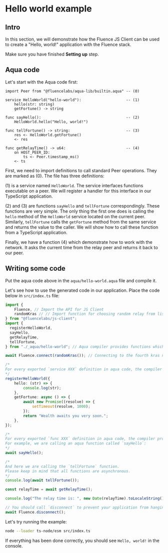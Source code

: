 # Hello world example

## Intro

In this section, we will demonstrate how the Fluence JS Client can be used to create a "Hello, world!" application with the Fluence stack.

Make sure you have finished **Setting up** step. 

## Aqua code

Let's start with the Aqua code first:

```aqua
import Peer from "@fluencelabs/aqua-lib/builtin.aqua" -- (0)

service HelloWorld("hello-world"):                    -- (1)
    hello(str: string)
    getFortune() -> string

func sayHello():                                      -- (2)
    HelloWorld.hello("Hello, world!")

func tellFortune() -> string:                         -- (3)
    res <- HelloWorld.getFortune()
    <- res

func getRelayTime() -> u64:                           -- (4)
    on HOST_PEER_ID:
        ts <- Peer.timestamp_ms()
    <- ts
```

First, we need to import definitions to call standard Peer operations. They are marked as (0). The file has three definitions:

(1) is a service named `HelloWorld`. The service interfaces functions executable on a peer. We will register a handler for this interface in our TypeScript application.

(2) and (3) are functions `sayHello` and `tellFortune` correspondingly. These functions are very simple. The only thing the first one does is calling the `hello` method of the `HelloWorld` service located on the current peer. Similarly, `tellFortune` calls the `getFortune` method from the same service and returns the value to the caller. We will show how to call these function from a TypeScript application.

Finally, we have a function (4) which demonstrate how to work with the network. It asks the current time from the relay peer and returns it back to our peer.

## Writing some code

Put the aqua code above in the `aqua/hello-world.aqua` file and compile it.

Let's see how to use the generated code in our application. Place the code below in `src/index.ts` file:

```typescript
import { 
    Fluence, // Import the API for JS Client
    randomKras // // Import function for choosing random relay from list of possible relay nodes (network environment)
} from "@fluencelabs/js-client";  
import {
  registerHelloWorld,
  sayHello,
  getRelayTime,
  tellFortune,
} from "./_aqua/hello-world"; // Aqua compiler provides functions which can be directly imported like any normal TypeScript function.

await Fluence.connect(randomKras()); // Connecting to the fourth kras node.

/*
For every exported `service XXX` definition in aqua code, the compiler provides a `registerXXX` counterpart. These functions provide a type-safe way of registering callback handlers for the services. The callbacks are executed when the appropriate service is called in Aqua on the current peer. The handlers take the form of an object where keys are names of functions and values are async functions used as the corresponding callbacks. For example, in (3) we are registering handlers for `HelloWorld` service functions which outputs its parameter to the console. Please note that the handlers can be implemented in both synchronous and asynchronous ways. The handler can be made asynchronous like any other function in javascript: either return a Promise or mark it with the async keyword to take advantage of the async-await pattern.
*/
registerHelloWorld({
    hello: (str) => {
        console.log(str);
    },
    getFortune: async () => {
        await new Promise((resolve) => {
            setTimeout(resolve, 1000);
        });
        return "Wealth awaits you very soon.";
    },
});

/*
For every exported `func XXX` definition in aqua code, the compiler provides an async function which can be directly called from typescript.
For example, we are calling an aqua function called `sayHello`:
*/
await sayHello();

/*
And here we are calling the `tellFortune` function.
Please keep in mind that all functions are asynchronous.
*/
console.log(await tellFortune());

const relayTime = await getRelayTime();

console.log("The relay time is: ", new Date(relayTime).toLocaleString());

// You should call `disconnect` to prevent your application from hanging.
await Fluence.disconnect();
```

Let's try running the example:

```sh
node --loader ts-node/esm src/index.ts
```

If everything has been done correctly, you should see `Hello, world!` in the console.

